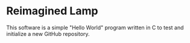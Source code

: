 # Reimagined Lamp

This software is a simple "Hello World" program written in C to test and
initialize a new GitHub repository.
